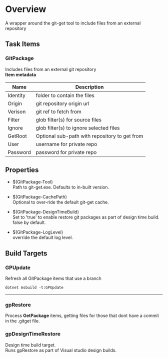 # Overview

A wrapper around the git-get tool to include files from 
an external repository

## Task Items

### GitPackage
Includes files from an external git repository  
__Item metadata__

|Name| Description |
|----|-------------|
|Identity|folder to contain the files|
|Origin|git repository origin url|
|Verison|git ref to fetch from|
|Filter|glob filter(s) for source files|
|Ignore|glob filter(s) to ignore selected files|
|GetRoot|Optional sub-path with repository to get from|
|User|username for private repo|
|Password|password for private repo| 

## Properties

- $(GitPackage-Tool)  
Path to git-get.exe. 
Defaults to in-built version.

- $(GitPackage-CachePath)  
Optional to over-ride the default git-get cache.

- $(GitPackage-DesignTimeBuild)  
Set to 'true' to enable restore git packages as part of design time build.  
false by default.

- $(GitPackage-LogLevel)  
override the default log level.

## Build Targets

### GPUpdate
Refresh all GitPackage items that use a branch

```pwsh
dotnet msbuild -t:GPUpdate
```

---

### gpRestore

Process __GetPackage__ items, getting files for those that
dont have a commit in the .gitget file.

### gpDesignTimeRestore
Design time build target.  
Runs gpRestore as part of Visual studio design builds.

